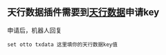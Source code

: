 ## 天行数据插件需要到[天行数据](https://www.tianapi.com/ "天行数据")申请key
申请后，机器人回复
```
set otto txdata 这里填你的天行数据key值
```
